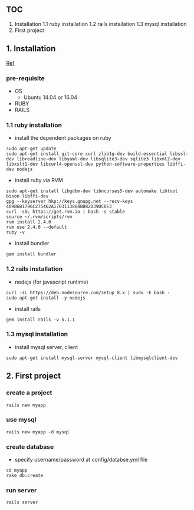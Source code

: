 ## TOC 
1. Installation
  1.1 ruby installation
  1.2 rails installation
  1.3 mysql installation
2. First project 

## 1. Installation

[Ref](http://guides.rubyonrails.org/v4.2/getting_started.html) 

### pre-requisite 
- OS
  - Ubuntu 14.04 or 16.04 
- RUBY 
- RAILS 
  
### 1.1 ruby installation
- install the dependent packages on ruby 

```
sudo apt-get update
sudo apt-get install git-core curl zlib1g-dev build-essential libssl-dev libreadline-dev libyaml-dev libsqlite3-dev sqlite3 libxml2-dev libxslt1-dev libcurl4-openssl-dev python-software-properties libffi-dev nodejs
```
- install ruby via RVM

```
sudo apt-get install libgdbm-dev libncurses5-dev automake libtool bison libffi-dev
gpg --keyserver hkp://keys.gnupg.net --recv-keys 409B6B1796C275462A1703113804BB82D39DC0E3
curl -sSL https://get.rvm.io | bash -s stable
source ~/.rvm/scripts/rvm
rvm install 2.4.0
rvm use 2.4.0 --default
ruby -v
```
- install bundler

```
gem install bundler
```

### 1.2 rails installation
- nodejs (for javascript runtime) 

```
curl -sL https://deb.nodesource.com/setup_8.x | sudo -E bash -
sudo apt-get install -y nodejs
```

- install rails

```
gem install rails -v 5.1.1
```

### 1.3 mysql installation
- install mysql server, client

```
sudo apt-get install mysql-server mysql-client libmysqlclient-dev
```

## 2. First project 

### create a project 
```
rails new myapp
```
### use mysql 
```
rails new myapp -d mysql
```
### create database 
- specify username/password at config/databse.yml file
```
cd myapp
rake db:create
```
### run server 
```
rails server
```


